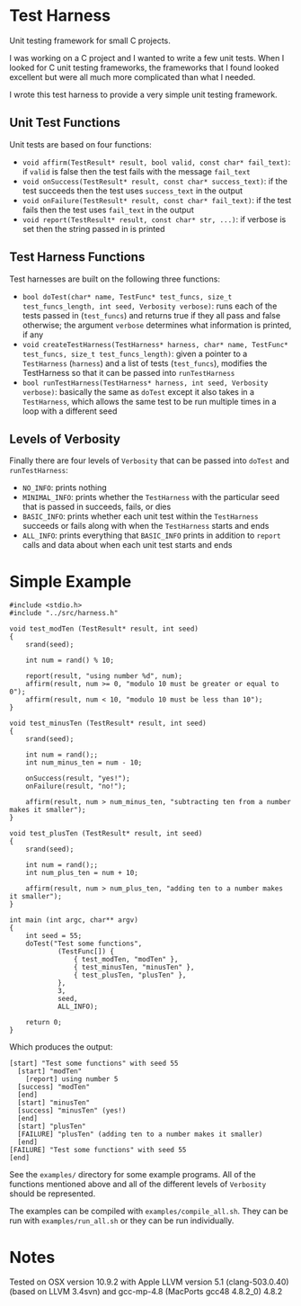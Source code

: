 Test Harness
==============

Unit testing framework for small C projects.

I was working on a C project and I wanted to write a few unit tests.
When I looked for C unit testing frameworks, the frameworks that I found
looked excellent but were all much more complicated than what I needed.

I wrote this test harness to provide a very simple unit testing framework.


Unit Test Functions
--------------

Unit tests are based on four functions:

- `void affirm(TestResult* result, bool valid, const char* fail_text)`:
	if `valid` is false then the test fails with the message `fail_text`
- `void onSuccess(TestResult* result, const char* success_text)`:
	if the test succeeds then the test uses `success_text` in the output
- `void onFailure(TestResult* result, const char* fail_text)`:
	if the test fails then the test uses `fail_text` in the output
- `void report(TestResult* result, const char* str, ...)`:
	if verbose is set then the string passed in is printed


Test Harness Functions
--------------

Test harnesses are built on the following three functions:

- `bool doTest(char* name, TestFunc* test_funcs, size_t test_funcs_length, int seed, Verbosity verbose)`:
	runs each of the tests passed in (`test_funcs`) and returns true if they
	all pass and false otherwise; the argument `verbose` determines what
	information is printed, if any
- `void createTestHarness(TestHarness* harness, char* name, TestFunc* test_funcs, size_t test_funcs_length)`:
	given a pointer to a `TestHarness` (`harness`) and a list of tests (`test_funcs`), modifies the TestHarness so that it can be passed into `runTestHarness`
- `bool runTestHarness(TestHarness* harness, int seed, Verbosity verbose)`:
	basically the same as `doTest` except it also takes in a `TestHarness`, which
	allows the same test to be run multiple times in a loop with a different
	seed


Levels of Verbosity
--------------

Finally there are four levels of `Verbosity` that can be passed into `doTest`
and `runTestHarness`:

- `NO_INFO`:
	prints nothing
- `MINIMAL_INFO`:
	prints whether the `TestHarness` with the particular seed that is
	passed in succeeds, fails, or dies
- `BASIC_INFO`:
	prints whether each unit test within the `TestHarness` succeeds
	or fails along with when the `TestHarness` starts and ends
- `ALL_INFO`:
	prints everything that `BASIC_INFO` prints in addition to
	`report` calls and data about when each unit test starts and ends


Simple Example
==============

	#include <stdio.h>
	#include "../src/harness.h"

	void test_modTen (TestResult* result, int seed)
	{
		srand(seed);

		int num = rand() % 10;

		report(result, "using number %d", num);
		affirm(result, num >= 0, "modulo 10 must be greater or equal to 0");
		affirm(result, num < 10, "modulo 10 must be less than 10");
	}

	void test_minusTen (TestResult* result, int seed)
	{
		srand(seed);

		int num = rand();;
		int num_minus_ten = num - 10;

		onSuccess(result, "yes!");
		onFailure(result, "no!");

		affirm(result, num > num_minus_ten, "subtracting ten from a number makes it smaller");
	}

	void test_plusTen (TestResult* result, int seed)
	{
		srand(seed);

		int num = rand();;
		int num_plus_ten = num + 10;

		affirm(result, num > num_plus_ten, "adding ten to a number makes it smaller");
	}

	int main (int argc, char** argv)
	{
		int seed = 55;
		doTest("Test some functions",
				(TestFunc[]) {
					{ test_modTen, "modTen" },
					{ test_minusTen, "minusTen" },
					{ test_plusTen, "plusTen" },
				},
				3,
				seed,
				ALL_INFO);

		return 0;
	}

Which produces the output:

	[start] "Test some functions" with seed 55
	  [start] "modTen"
		[report] using number 5
	  [success] "modTen"
	  [end]
	  [start] "minusTen"
	  [success] "minusTen" (yes!)
	  [end]
	  [start] "plusTen"
	  [FAILURE] "plusTen" (adding ten to a number makes it smaller)
	  [end]
	[FAILURE] "Test some functions" with seed 55
	[end]

See the `examples/` directory for some example programs. All of the functions
mentioned above and all of the different levels of `Verbosity` should be
represented.

The examples can be compiled with `examples/compile_all.sh`.
They can be run with `examples/run_all.sh` or they can be run individually.

Notes
==============

Tested on OSX version 10.9.2 with Apple LLVM version 5.1 (clang-503.0.40) (based on LLVM 3.4svn) and gcc-mp-4.8 (MacPorts gcc48 4.8.2\_0) 4.8.2

